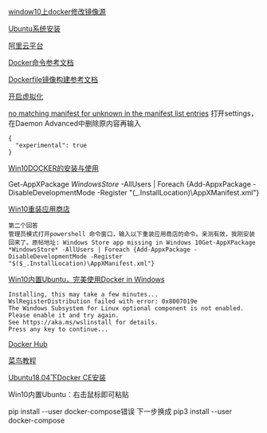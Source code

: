 [window10上docker修改镜像源](https://blog.csdn.net/my__holiday/article/details/79111397)

[Ubuntu系统安装](https://morvanzhou.github.io/tutorials/others/linux-basic/1-2-install/)

[阿里云平台](https://cr.console.aliyun.com/cn-hangzhou/instances/repositories)

[Docker命令参考文档](https://docs.docker.com/engine/reference/commandline/cli/?spm=5176.8351553.0.0.7f231991pCVTbc)

[Dockerfile镜像构建参考文档](https://docs.docker.com/engine/reference/builder/?spm=5176.8351553.0.0.7f231991pCVTbc)

[开启虚拟化](https://blog.csdn.net/hunan961/article/details/79484098)

[no matching manifest for unknown in the manifest list entries](https://blog.csdn.net/u013948858/article/details/80811986)
打开settings，在Daemon Advanced中删除原内容再输入
```
{
  "experimental": true
}
```

[Win10DOCKER的安装与使用](https://blog.csdn.net/hunan961/article/details/79484098)

Get-AppXPackage *WindowsStore* -AllUsers | Foreach {Add-AppxPackage -DisableDevelopmentMode -Register "$($_.InstallLocation)\AppXManifest.xml"}

[Win10重装应用商店](https://www.zhihu.com/question/36090296)
```
第二个回答
管理员模式打开powershell 命令窗口，输入以下重装应用商店的命令。亲测有效，我刚安装回来了。原帖地址: Windows Store app missing in Windows 10Get-AppXPackage *WindowsStore* -AllUsers | Foreach {Add-AppxPackage -DisableDevelopmentMode -Register "$($_.InstallLocation)\AppXManifest.xml"}
```

[Win10内置Ubuntu，完美使用Docker in Windows](https://www.jianshu.com/p/97d16b68045f)

```
Installing, this may take a few minutes...
WslRegisterDistribution failed with error: 0x8007019e
The Windows Subsystem for Linux optional component is not enabled. Please enable it and try again.
See https://aka.ms/wslinstall for details.
Press any key to continue...
```

[Docker Hub](https://hub.docker.com/)

[菜鸟教程](https://www.runoob.com/docker/docker-tutorial.html)

[Ubuntu18.04下Docker CE安装](https://www.jianshu.com/p/07e405c01880)

Win10内置Ubuntu：右击鼠标即可粘贴

pip install --user docker-compose错误
下一步换成
pip3 install --user docker-compose
